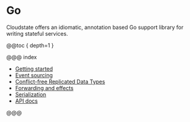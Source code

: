 # Go

Cloudstate offers an idiomatic, annotation based Go support library for writing stateful services.

@@toc { depth=1 }

@@@ index

* [Getting started](gettingstarted.md)
* [Event sourcing](eventsourced.md)
* [Conflict-free Replicated Data Types](crdt.md)
* [Forwarding and effects](effects.md)
* [Serialization](serialization.md)
* [API docs](api.md)

@@@
